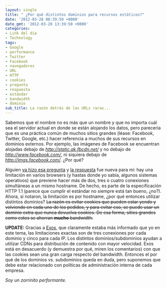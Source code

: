 ```yaml
---
layout: single
title: " ¿Por qué distintos dominios para recursos estáticos?"
date: '2012-03-28 08:39:50 +0000'
date_gmt: '2012-03-28 13:39:50 +0000'
categories:
- Link del día
- Technology
tags:
- Google
- performance
- Twitter
- Facebook
- navegadores
- URL
- HTTP
- cookies
- pregunta
- respuesta
- estándar
- bandwidth
- dominio
sub_title: La razón detrás de las URLs raras...
---
```


Sabemos que el nombre no es más que un nombre y que no importa cuál sea el servidor actual en donde se están alojando los datos, pero parecería que es una práctica común de muchos sitios grandes (léase: Facebook, Twitter, Google, etc.) hacer referencia a muchos de sus recursos en dominios externos. Por ejemplo, las imágenes de Facebook se encuentran alojadas debajo de _http://static.ak.fbcdn.net/_ y no debajo de _http://www.facebook.com/_, ni siquiera debajo de _http://imgs.facebook.com/_.  ¿Por qué?

Alguien [ya hizo esa pregunta](http://webmasters.stackexchange.com/questions/26753/why-do-big-sites-host-their-images-css-on-external-domains) y [la respuesta](http://webmasters.stackexchange.com/a/26757/9403) fue nueva para mí: hay una limitación en varios browsers (y hastas donde yo sabía, algunos sistemas operativos) que previene hacer más de dos, tres o cuatro conexiones simultáneas a un mismo hostname. De hecho, es parte de la especificación HTTP 1.1 (parece que cumplir el estándar no siempre está tan bueno,  ¿no?). Ahora, si notaron, la limitación es por hostname,  ¿por qué entonces utilizar distintos dominios? <del>La razón es evitar cookies que pueden estar yendo y volviendo en cada uno de los pedidos, y para evitar eso, se puede usar un dominio extra que nunca devuelva cookies. De esa forma, sitios grandes como estos se ahorran **mucho** bandwidth.</del>

**UPDATE:** Gracias a [Exos](http://blog.exodica.com.ar/), que claramente estaba más informado que yo en este tema, las limitaciones exactas son de tres conexiones por cada dominio y cinco para cada IP. Los distintos dominios/subdominios ayudan a utilizar CDNs para distribución de contenido con mayor velocidad. Exos está en desacuerdo (y demuestra por qué, miren los comentarios) con que las cookies sean una gran carga respecto del bandwidth. Entonces el por qué de los dominios vs. subdominios queda en duda, pero suponemos que debe estar relacionado con políticas de administración interna de cada empresa.

_Soy un zorrinito performante._
